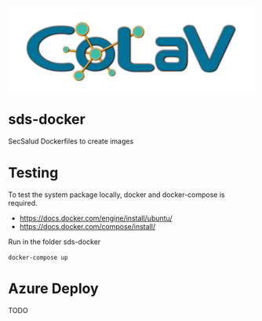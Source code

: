 <center><img src="https://raw.githubusercontent.com/colav/colav.github.io/master/img/Logo.png"/></center>

# sds-docker
SecSalud Dockerfiles to create images

# Testing
To test the system package locally, docker and docker-compose is required.
* https://docs.docker.com/engine/install/ubuntu/
* https://docs.docker.com/compose/install/

Run in the folder sds-docker

`
docker-compose up
`


# Azure Deploy
TODO
